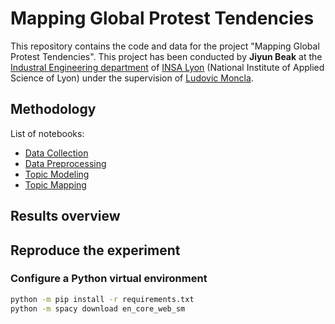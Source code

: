 # Mapping Global Protest Tendencies


This repository contains the code and data for the project "Mapping Global Protest Tendencies". 
This project has been conducted by **Jiyun Beak** at the [Industral Engineering department](https://gi.insa-lyon.fr/en/) of [INSA Lyon](https://www.insa-lyon.fr/en/) (National Institute of Applied Science of Lyon) under the supervision of [Ludovic Moncla](https://github.com/ludovicmoncla).


## Methodology



List of notebooks: 
- [Data Collection](data_collection.ipynb)
- [Data Preprocessing](data_preprocessing.ipynb)
- [Topic Modeling](topic_modeling.ipynb)
- [Topic Mapping](topic_mapping.ipynb)


## Results overview




## Reproduce the experiment

### Configure a Python virtual environment

```bash
python -m pip install -r requirements.txt
python -m spacy download en_core_web_sm
```


